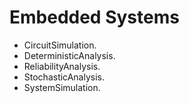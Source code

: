 # Embedded Systems

* CircuitSimulation.
* DeterministicAnalysis.
* ReliabilityAnalysis.
* StochasticAnalysis.
* SystemSimulation.
